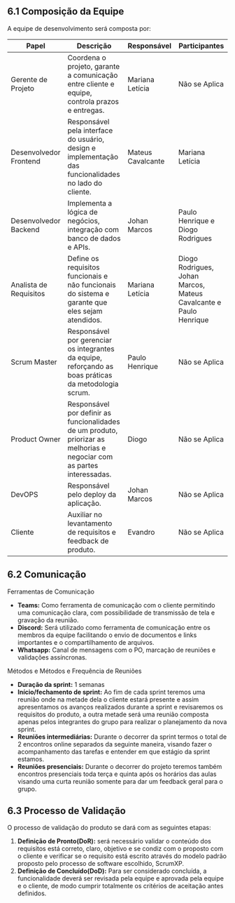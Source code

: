 

## 6.1 Composição da Equipe

A equipe de desenvolvimento será composta por:

| Papel | Descrição | Responsável | Participantes |
| --- | --- | --- | --- |
| Gerente de Projeto | Coordena o projeto, garante a comunicação entre cliente e equipe, controla prazos e entregas. | Mariana Letícia | Não se Aplica |
| Desenvolvedor Frontend | Responsável pela interface do usuário, design e implementação das funcionalidades no lado do cliente. | Mateus Cavalcante | Mariana Letícia |
| Desenvolvedor Backend | Implementa a lógica de negócios, integração com banco de dados e APIs. | Johan Marcos | Paulo Henrique e Diogo Rodrigues |
| Analista de Requisitos | Define os requisitos funcionais e não funcionais do sistema e garante que eles sejam atendidos. | Mariana Letícia | Diogo Rodrigues, Johan Marcos, Mateus Cavalcante e Paulo Henrique |
| Scrum Master | Responsável por gerenciar os integrantes da equipe, reforçando as boas práticas da metodologia scrum. | Paulo Henrique | Não se Aplica |
| Product Owner | Responsável por definir as funcionalidades de um produto, priorizar as melhorias e negociar com as partes interessadas. | Diogo | Não se Aplica |
| DevOPS | Responsável pelo deploy da aplicação. | Johan Marcos | Não se Aplica |
| Cliente | Auxiliar no levantamento de requisitos e feedback de produto. | Evandro | Não se Aplica |

## 6.2 Comunicação

Ferramentas de Comunicação

- **Teams:** Como ferramenta de comunicação com o cliente permitindo uma comunicação clara, com possibilidade de transmissão de tela e gravação da reunião.
- **Discord:** Será utilizado como ferramenta de comunicação entre os membros da equipe facilitando o envio de documentos e links importantes e o compartilhamento de arquivos.
- **Whatsapp:** Canal de mensagens com o PO, marcação de reuniões e validações assíncronas.

Métodos e Métodos e Frequência de Reuniões

- **Duração da sprint:** 1 semanas
- **Início/fechamento de sprint:** Ao fim de cada sprint teremos uma reunião onde na metade dela o cliente estará presente e assim apresentamos os avanços realizados durante a sprint e revisaremos os requisitos do produto, a outra metade será uma reunião composta apenas pelos integrantes do grupo para realizar o planejamento da nova sprint.
- **Reuniões intermediárias:** Durante o decorrer da sprint termos o total de 2 encontros online separados da seguinte maneira, visando fazer o acompanhamento das tarefas e entender em que estágio da sprint estamos.
- **Reuniões presenciais:** Durante o decorrer do projeto teremos também encontros presenciais toda terça e quinta após os horários das aulas visando uma curta reunião somente para dar um feedback geral para o grupo.

## 6.3 Processo de Validação

O processo de validação do produto se dará com as seguintes etapas:

1. **Definição de Pronto(DoR):** será necessário validar o conteúdo dos requisitos está correto, claro, objetivo e se condiz com o proposto com o cliente e verificar se o requisito está escrito através do modelo padrão proposto pelo processo de software escolhido, ScrumXP.
2. **Definição de Concluído(DoD):** Para ser considerado concluída, a funcionalidade deverá ser revisada pela equipe e aprovada pela equipe e o cliente, de modo cumprir totalmente os critérios de aceitação antes definidos.